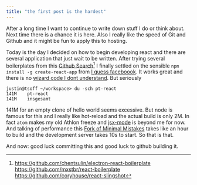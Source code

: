 ```yaml
---
title: "the first post is the hardest"
---
```


After a long time I want to continue to write down stuff I do or think about. Next time there is a chance it is here. Also I really like the speed of Git and Github and it might be fun to apply this to hosting. 

Today is the day I decided on how to begin developing react and there are several application that just wait to be written. After trying several boilerplates from this [Github Search](https://github.com/search?o=desc&q=react+boilerplate&s=stars&type=Repositories&utf8=%E2%9C%93)[^1] I finally settled on the sensible `npm install -g create-react-app` from [I guess faceboook](https://github.com/facebookincubator/create-react-app). It works great and there is no [wizard code I dont understand](https://pragprog.com/the-pragmatic-programmer/extracts/wizards). But seriously 

```
justin@tsoff ~/workspace> du -sch pt-react 
141M	pt-react
141M	insgesamt
```

141M for an empty clone of hello world seems excessive. But node is famous for this and I really like hot-reload and the actual build is only 2M. In fact `atom` makes my old Athlon freeze and [jsx-mode](https://github.com/jsx/jsx-mode.el) is beyond me for now. And talking of performance this [Fork of Minimal Mistakes](https://github.com/mmistakes/minimal-mistakes) takes like an hour to build and the development server takes 10s to start. So that is that.

And now: good luck committing this and good luck to github building it.



[^1]: https://github.com/chentsulin/electron-react-boilerplate https://github.com/mxstbr/react-boilerplate https://github.com/coryhouse/react-slingshot
